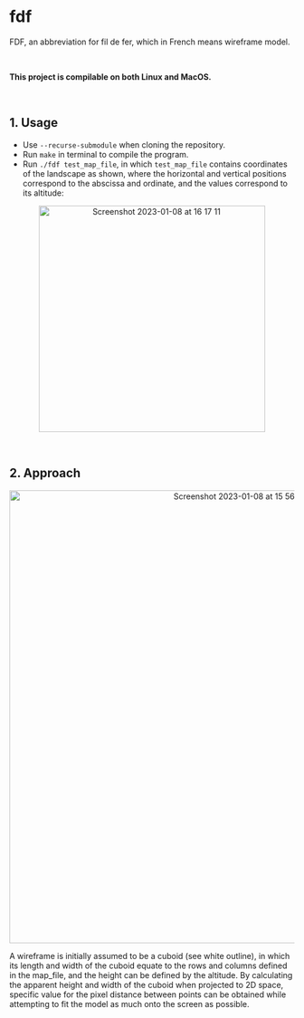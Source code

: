 # fdf
FDF, an abbreviation for fil de fer, which in French means wireframe model.

<br/>

**This project is compilable on both Linux and MacOS.**

<br/>

## 1. Usage

- Use `--recurse-submodule` when cloning the repository.
- Run `make` in terminal to compile the program.
- Run `./fdf test_map_file`, in which `test_map_file` contains coordinates of the landscape as shown, where the horizontal and vertical positions
correspond to the abscissa and ordinate, and the values correspond to its altitude:
<p align="center">
<img 
    width="400" 
    alt="Screenshot 2023-01-08 at 16 17 11" 
    src="https://user-images.githubusercontent.com/99158692/211186872-ac6b6a3f-33a8-4ba5-be39-2a9585b8f2a1.png"
  >
</p>
  
<br/>

## 2. Approach

<p align="center">
<img 
    width="800" 
    alt="Screenshot 2023-01-08 at 15 56 43" 
    src="https://user-images.githubusercontent.com/99158692/211186535-97e197df-6554-4c02-823d-5665805c83dd.jpg"
  >
</p>

A wireframe is initially assumed to be a cuboid (see white outline), in which its length and width of the cuboid equate to the rows and columns
defined in the map_file, and the height can be defined by the altitude. By calculating the apparent height and width of the cuboid when projected to
2D space, specific value for the pixel distance between points can be obtained while attempting to fit the model as much onto the screen as possible.
